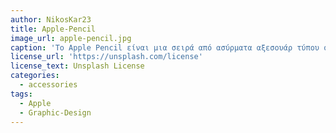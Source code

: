 ```yaml
---
author: NikosKar23
title: Apple-Pencil
image_url: apple-pencil.jpg
caption: 'Το Apple Pencil είναι μια σειρά από ασύρματα αξεσουάρ τύπου στυλό που αναπτύχθηκαν από την Apple Inc. για χρήση με τα υποστηριζόμενα iPad. Η κυκλοφορία τους ξεκίνησε το 2015. Χρησιμοποιεί ευαίσθητους αισθητήρες πίεσης και κλίσης, αναγνωρίζει την αλλαγή της πίεσης που ασκείς ή της γωνίας στην οποία το κρατάς. Ενδείκνυται για γραφίστες.' 
license_url: 'https://unsplash.com/license'
license_text: Unsplash License
categories:
  - accessories
tags:
  - Apple
  - Graphic-Design
---
```

